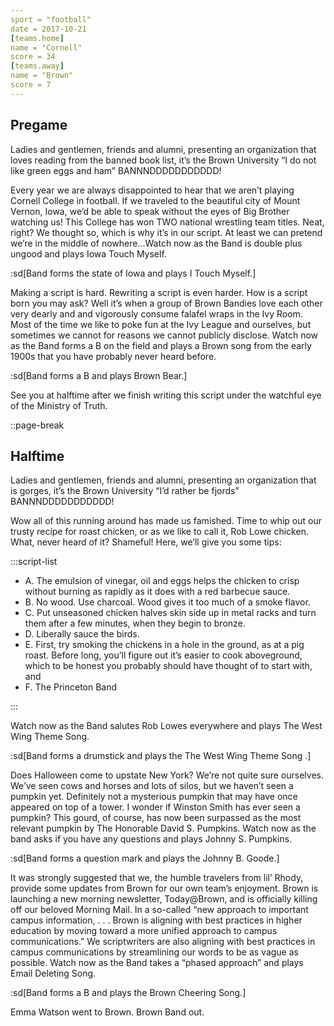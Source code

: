 ```yaml
---
sport = "football"
date = 2017-10-21
[teams.home]
name = "Cornell"
score = 34
[teams.away]
name = "Brown"
score = 7
---
```


## Pregame

Ladies and gentlemen, friends and alumni, presenting an organization that loves reading from the banned book list, it’s the Brown University “I do not like green eggs and ham” BANNNDDDDDDDDDDD!

Every year we are always disappointed to hear that we aren’t playing Cornell College in football. If we traveled to the beautiful city of Mount Vernon, Iowa, we’d be able to speak without the eyes of Big Brother watching us! This College has won TWO national wrestling team titles. Neat, right? We thought so, which is why it’s in our script. At least we can pretend we’re in the middle of nowhere...Watch now as the Band is double plus ungood and plays Iowa Touch Myself.

:sd[Band forms the state of Iowa and plays I Touch Myself.]

Making a script is hard. Rewriting a script is even harder. How is a script born you may ask? Well it’s when a group of Brown Bandies love each other very dearly and and vigorously consume falafel wraps in the Ivy Room. Most of the time we like to poke fun at the Ivy League and ourselves, but sometimes we cannot for reasons we cannot publicly disclose. Watch now as the Band forms a B on the field and plays a Brown song from the early 1900s that you have probably never heard before.

:sd[Band forms a B and plays Brown Bear.]

See you at halftime after we finish writing this script under the watchful eye of the Ministry of Truth.

::page-break

## Halftime

Ladies and gentlemen, friends and alumni, presenting an organization that is gorges, it’s the Brown University “I’d rather be fjords” BANNNDDDDDDDDDDD!

Wow all of this running around has made us famished. Time to whip out our trusty recipe for roast chicken, or as we like to call it, Rob Lowe chicken. What, never heard of it? Shameful! Here, we’ll give you some tips:

:::script-list

- A. The emulsion of vinegar, oil and eggs helps the chicken to crisp without burning as rapidly as it does with a red barbecue sauce.
- B. No wood. Use charcoal. Wood gives it too much of a smoke flavor.
- C. Put unseasoned chicken halves skin side up in metal racks and turn them after a few minutes, when they begin to bronze.
- D. Liberally sauce the birds.
- E. First, try smoking the chickens in a hole in the ground, as at a pig roast. Before long, you’ll figure out it’s easier to cook aboveground, which to be honest you probably should have thought of to start with, and
- F. The Princeton Band

:::

Watch now as the Band salutes Rob Lowes everywhere and plays The West Wing Theme Song.

:sd[Band forms a drumstick and plays the The West Wing Theme Song .]

Does Halloween come to upstate New York? We’re not quite sure ourselves. We’ve seen cows and horses and lots of silos, but we haven’t seen a pumpkin yet. Definitely not a mysterious pumpkin that may have once appeared on top of a tower. I wonder if Winston Smith has ever seen a pumpkin? This gourd, of course, has now been surpassed as the most relevant pumpkin by The Honorable David S. Pumpkins. Watch now as the band asks if you have any questions and plays Johnny S. Pumpkins.

:sd[Band forms a question mark and plays the Johnny B. Goode.]

It was strongly suggested that we, the humble travelers from lil’ Rhody, provide some updates from Brown for our own team’s enjoyment. Brown is launching a new morning newsletter, Today@Brown, and is officially killing off our beloved Morning Mail. In a so-called “new approach to important campus information, . . . Brown is aligning with best practices in higher education by moving toward a more unified approach to campus communications.” We scriptwriters are also aligning with best practices in campus communications by streamlining our words to be as vague as possible. Watch now as the Band takes a “phased approach” and plays Email Deleting Song.

:sd[Band forms a B and plays the Brown Cheering Song.]

Emma Watson went to Brown. Brown Band out.
